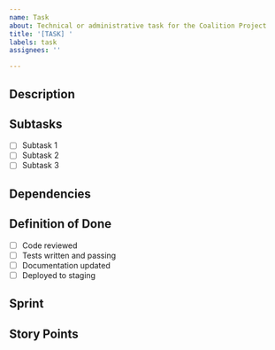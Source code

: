 ```yaml
---
name: Task
about: Technical or administrative task for the Coalition Project
title: '[TASK] '
labels: task
assignees: ''

---
```


## Description
<!-- Clear description of the task -->

## Subtasks
- [ ] Subtask 1
- [ ] Subtask 2
- [ ] Subtask 3

## Dependencies
<!-- List any dependencies or prerequisites -->

## Definition of Done
- [ ] Code reviewed
- [ ] Tests written and passing
- [ ] Documentation updated
- [ ] Deployed to staging

## Sprint
<!-- Sprint number if assigned -->

## Story Points
<!-- Fibonacci: 1, 2, 3, 5, 8 -->